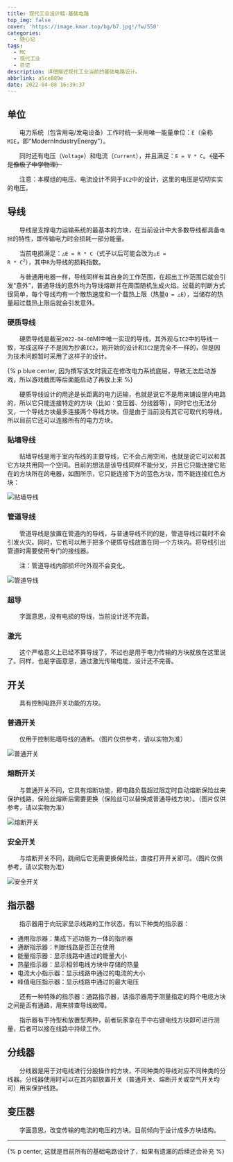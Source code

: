 ```yaml
---
title: 现代工业设计稿-基础电路
top_img: false
cover: 'https://image.kmar.top/bg/b7.jpg!/fw/550'
categories:
  - 随心记
tags:
  - MC
  - 现代工业
  - 日记
description: 详细描述现代工业当前的基础电路设计。
abbrlink: a5ce889e
date: 2022-04-08 16:39:37
---
```

  
## 单位

&emsp;&emsp;电力系统（包含用电/发电设备）工作时统一采用唯一能量单位：`E`（全称`MIE`，即“ModernIndustryEnergy”）。

&emsp;&emsp;同时还有电压（`Voltage`）和电流（`Current`），并且满足：`E = V * C`。~~（是不是像极了中学物理）~~

&emsp;&emsp;注意：本模组的电压、电流设计不同于`IC2`中的设计，这里的电压是切切实实的电压。

## 导线

&emsp;&emsp;导线是支撑电力运输系统的最基本的方块，在当前设计中大多数导线都具备`电损`的特性，即传输电力时会损耗一部分能量。

&emsp;&emsp;当前电损满足：`△E = R * C`（式子以后可能会改为<code>△E = R * C<sup>2</sup></code>），其中`R`为导线的损耗指数。

&emsp;&emsp;与普通用电器一样，导线同样有其自身的工作范围，在超出工作范围后就会引发“意外”，普通导线的意外均为导线熔断并在周围随机生成火焰。过载的判断方式很简单，每个导线均有一个散热速度和一个载热上限（热量`Q = △E`），当储存的热量超过载热上限后就会引发意外。

### 硬质导线

&emsp;&emsp;硬质导线是截至`2022-04-08`MI中唯一实现的导线，其外观与`IC2`中的导线一致，写成这样子不是因为抄袭`IC2`，刚开始的设计和`IC2`是完全不一样的，但是因为技术问题暂时采用了这样子的设计。

{% p blue center, 因为撰写该文时我正在修改电力系统底层，导致无法启动游戏，所以游戏截图等后面能启动了再放上来 %}

&emsp;&emsp;硬质导线设计的用途是长距离的电力运输，也就是说它不是用来铺设屋内电路的，所以它只能连接特定的方块（比如：变压器、分线器等），同时它也无法分叉，一个导线方块最多连接两个导线方块。但是由于当前没有其它可取代的导线，所以目前它还可以连接所有的电力方块。

### 贴墙导线

&emsp;&emsp;贴墙导线是用于室内布线的主要导线，它不会占用空间，也就是说它可以和其它方块共用同一个空间。目前的想法是该导线同样不能分叉，并且它只能连接它贴在的方块所在的电器，如图所示，它只能连接下方的蓝色方块，而不能连接红色方块：

![贴墙导线](https://image.kmar.top/posts/xdgysjgjcdl-0.jpg)

### 管道导线

&emsp;&emsp;管道导线是放置在管道内的导线，与普通导线不同的是，管道导线过载时不会引发火灾。同时，它也可以用于把多个硬质导线放置在同一个方块内。将导线引出管道时需要使用专门的接线器。

&emsp;&emsp;注：管道导线内部损坏时外观不会变化。

![管道导线](https://image.kmar.top/posts/xdgysjgjcdl-1.jpg)

### 超导

&emsp;&emsp;字面意思，没有电损的导线，当前设计还不完善。

### 激光

&emsp;&emsp;这个严格意义上已经不算导线了，不过也是用于电力传输的方块就放在这里说了。同样，也是字面意思，通过激光传输电能，设计还不完善。

## 开关

&emsp;&emsp;具有控制电路开关功能的方块。

### 普通开关

&emsp;&emsp;仅用于控制贴墙导线的通断。（图片仅供参考，请以实物为准）

![普通开关](https://image.kmar.top/posts/xdgysjgjcdl-2.jpg)

### 熔断开关

&emsp;&emsp;与普通开关不同，它具有熔断功能，即电路负载超过限定时自动熔断保险丝来保护线路，保险丝熔断后需要更换（保险丝可以替换成普通导线方块）。（图片仅供参考，请以实物为准）

![熔断开关](https://image.kmar.top/posts/xdgysjgjcdl-3.jpg)

### 安全开关

&emsp;&emsp;与熔断开关不同，跳闸后它无需更换保险丝，直接打开开关即可。（图片仅供参考，请以实物为准）

![安全开关](https://image.kmar.top/posts/xdgysjgjcdl-4.jpg)

## 指示器

&emsp;&emsp;指示器用于向玩家显示线路的工作状态，有以下种类的指示器：

<ul>
    <li>通用指示器：集成下述功能为一体的指示器</li>
    <li>通断指示器：判断线路是否正在使用</li>
    <li>能量指示器：显示线路中通过的能量大小</li>
    <li>热量指示器：显示相邻电线方块中存储的热量</li>
    <li>电流大小指示器：显示线路中通过的电流的大小</li>
    <li>峰值电压指示器：显示线路中通过的最大电压</li>
</ul>

&emsp;&emsp;还有一种特殊的指示器：通路指示器，该指示器用于测量指定的两个电缆方块之间是否有通路，用来排查导线故障。

&emsp;&emsp;指示器有手持型和放置型两种，前者玩家拿在手中右键电线方块即可进行测量，后者可以接在线路中持续工作。

## 分线器

&emsp;&emsp;分线器是用于对电线进行分股操作的方块，不同种类的导线对应不同种类的分线器。分线器使用时可以在其内部放置开关（普通开关、熔断开关或空气开关均可）用来保护线路。

## 变压器

&emsp;&emsp;字面意思，改变传输的电流的电压的方块。目前倾向于设计成多方块结构。

---

{% p center, 这就是目前所有的基础电路设计了，如果有遗漏的后续还会补充 %}